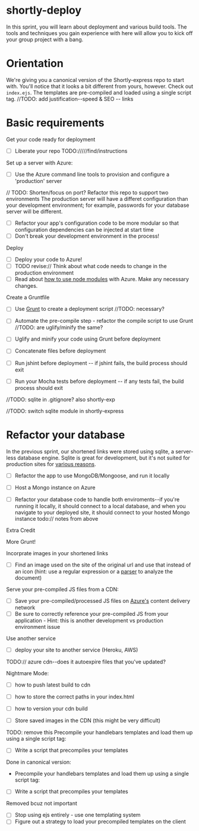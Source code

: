 shortly-deploy
==============

In this sprint, you will learn about deployment and various build tools. The tools and techniques you gain experience with here will allow you to kick off your group project with a bang.

Orientation
===========

We're giving you a canonical version of the Shortly-express repo to start with. You'll notice that it looks a bit different from yours, however. Check out `index.ejs`. The templates are pre-compiled and loaded using a single script tag. //TODO: add justification--speed & SEO -- links

Basic requirements
====================

Get your code ready for deployment
 * [ ] Liberate your repo
 TODO://///find/instructions

Set up a server with Azure:
 * [ ] Use the Azure command line tools to provision and configure a 'production' server

// TODO: Shorten/focus on port?
Refactor this repo to support two environments
The production server will have a differet configuration than your development environment; for example, passwords for your database server will be different.
 * [ ] Refactor your app's configuration code to be more modular so that configuration dependencies can be injected at start time
 * [ ] Don't break your development environment in the process!

Deploy
 * [ ] Deploy your code to Azure!
 * [ ] TODO revise:// Think about what code needs to change in the production environment
 * [ ] Read about [how to use node modules](http://www.windowsazure.com/en-us/documentation/articles/nodejs-use-node-modules-windows-azure-apps/) with Azure. Make any necessary changes.

Create a Gruntfile 
 * [ ] Use [Grunt](http://gruntjs.com/) to create a deployment script
 //TODO: necessary?
 * [ ] Automate the pre-compile step - refactor the compile script to use Grunt
 //TODO: are uglify/minify the same?
 * [ ] Uglify and minify your code using Grunt before deployment
 * [ ] Concatenate files before deployment
 * [ ] Run jshint before deployment -- if jshint fails, the build process should exit
 * [ ] Run your Mocha tests before deployment -- if any tests fail, the build process should exit


//TODO: sqlite in .gitignore? also shortly-exp

//TODO: switch sqlite module in shortly-express

Refactor your database 
======================
In the previous sprint, our shortened links were stored using sqlite, a server-less database engine. Sqlite is great for development, but it's not suited for production sites for [various reasons](http://stackoverflow.com/questions/913067/sqlite-as-a-production-database-for-a-low-traffic-site).
* [ ] Refactor the app to use MongoDB/Mongoose, and run it locally
* [ ] Host a Mongo instance on Azure
* [ ] Refactor your database code to handle both enviroments--if you're running it locally, it should connect to a local database, and when you navigate to your deployed site, it should connect to your hosted Mongo instance
todo:// notes from above


Extra Credit

More Grunt! 

Incorprate images in your shortened links
 * [ ] Find an image used on the site of the original url and use that instead of an icon (hint: use a regular expression or a [parser](http://stackoverflow.com/questions/7977945/html-parser-on-nodejs) to analyze the document)

Serve your pre-compiled JS files from a CDN:
 * [ ] Save your pre-compiled/processed JS files on [Azure's](http://www.windowsazure.com/en-us/documentation/articles/cdn-how-to-use/) content delivery network
 * [ ] Be sure to correctly reference your pre-compiled JS from your application - Hint: this is another development vs production environment issue

Use another service
 * [ ] deploy your site to another service (Heroku, AWS)

 TODO:// azure cdn--does it autoexpire files that you've updated?


 Nightmare Mode:

 * [ ] how to push latest build to cdn
 * [ ] how to store the correct paths in your index.html
 * [ ] how to version your cdn build 
 * [ ] Store saved images in the CDN (this might be very difficult)



TODO: remove this
Precompile your handlebars templates and load them up using a single script tag:
 * [ ] Write a script that precompiles your templates

Done in canonical version:
- Precompile your handlebars templates and load them up using a single script tag:
 * [ ] Write a script that precompiles your templates

Removed bcuz not important
 * [ ] Stop using ejs entirely - use one templating system
 * [ ] Figure out a strategy to load your precompiled templates on the client
